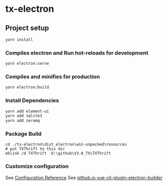 # tx-electron

## Project setup

```sh
yarn install
```

### Compiles electron and Run hot-reloads for development

```sh
yarn electron:serve
```

### Compiles and minifies for production

```sh
yarn electron:build
```

### Install Dependencies

```sh
yarn add element-ui
yarn add sqlite3
yarn add zeromq
```

### Package Build

```
cd ./tx-electron\dist_electron\win-unpacked\resources
# put TXThrift to this dir 
mklink /d TXThrift  D:\github\V3.0_TX\TXThrift
```

### Customize configuration

See [Configuration Reference](https://cli.vuejs.org/config/)
See [github.io vue-cli-plugin-electron-builder](https://nklayman.github.io/vue-cli-plugin-electron-builder/)
